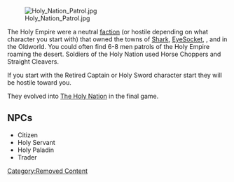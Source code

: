 <figure>
<img src="Holy_Nation_Patrol.jpg" title="Holy_Nation_Patrol.jpg" />
<figcaption>Holy_Nation_Patrol.jpg</figcaption>
</figure>

The Holy Empire were a neutral [faction](Factions_(Alpha).md "wikilink")
(or hostile depending on what character you start with) that owned the
towns of [Shark](Shark_(Alpha).md "wikilink"),
[EyeSocket](Eyesocket_(Alpha).md "wikilink"), [](Black_Scratch_(Alpha).md), [](Skinner's_Roam_(Alpha).md) and [](Fort_Simion_(Alpha).md) in the Oldworld. You could often
find 6-8 men patrols of the Holy Empire roaming the desert. Soldiers of
the Holy Nation used Horse Choppers and Straight Cleavers. 

If you start with the Retired Captain or Holy Sword character start they
will be hostile toward you.

They evolved into [The Holy Nation](03%20-%20Projects%20&%20Wikis/Kenshi/Kenshi%20Wiki/Kenshi%20Wiki%20Template/The_Holy_Nation.md "wikilink") in the
final game.

## NPCs

- Citizen
- Holy Servant
- Holy Paladin
- Trader

[Category:Removed Content](Category:Removed_Content "wikilink")